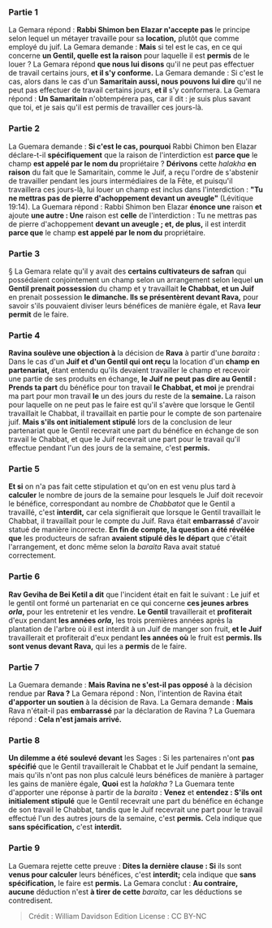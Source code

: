 
### Partie 1
La Gemara répond : <b>Rabbi Shimon ben Elazar n'accepte pas</b> le principe selon lequel un métayer travaille pour sa <b>location,</b> plutôt que comme employé du juif. La Gemara demande : <b>Mais</b> si tel est le cas, en ce qui concerne <b>un Gentil, quelle est la raison</b> pour laquelle il est <b>permis</b> de le louer ? La Gemara répond <b>que nous lui disons</b> qu'il ne peut pas effectuer de travail certains jours, <b>et il s'y conforme.</b> La Gemara demande : Si c'est le cas, alors dans le cas d'un <b>Samaritain aussi, nous pouvons lui dire</b> qu'il ne peut pas effectuer de travail certains jours, <b>et il</b> s'y conformera.</b> La Gemara répond : <b>Un Samaritain</b> n'obtempérera pas, car il dit : je suis plus savant que toi,</b> et je sais qu'il est permis de travailler ces jours-là.

### Partie 2
La Guemara demande : <b>Si c'est le cas, pourquoi</b> Rabbi Chimon ben Elazar déclare-t-il <b>spécifiquement</b> que la raison de l'interdiction est <b>parce que</b> le champ <b>est appelé par le nom du</b> propriétaire ? <b>Dérivons</b> cette <i>halakha</i> <b>en raison</b> du fait que le Samaritain, comme le Juif, a reçu l'ordre de s'abstenir de travailler pendant les jours intermédiaires de la Fête, et puisqu'il travaillera ces jours-là, lui louer un champ est inclus dans l'interdiction : <b>"Tu ne mettras pas de pierre d'achoppement devant un aveugle"</b> (Lévitique 19:14). La Guemara répond : Rabbi Shimon ben Elazar <b>énonce une</b> raison <b>et</b> ajoute <b>une autre : Une</b> raison est <b>celle</b> de l'interdiction : Tu ne mettras pas de pierre d'achoppement <b>devant un aveugle ; et, de plus,</b> il est interdit <b>parce que</b> le champ <b>est appelé par le nom du</b> propriétaire.

### Partie 3
§ La Gemara relate qu'il y avait des <b>certains cultivateurs de safran</b> qui possédaient conjointement un champ selon un arrangement selon lequel <b>un Gentil prenait possession</b> du champ et y travaillait <b>le Chabbat, et un Juif</b> en prenait possession <b>le dimanche. Ils se présentèrent devant Rava,</b> pour savoir s'ils pouvaient diviser leurs bénéfices de manière égale, et Rava <b>leur permit</b> de le faire.

### Partie 4
<b>Ravina soulève une objection à</b> la décision de <b>Rava</b> à partir d'une <i>baraita</i> : Dans le cas d'un <b>Juif et d'un Gentil qui ont reçu</b> la location d'un <b>champ en partenariat,</b> étant entendu qu'ils devaient travailler le champ et recevoir une partie de ses produits en échange, <b>le Juif ne peut pas dire au Gentil : Prends ta part</b> du bénéfice pour ton travail <b>le Chabbat, et moi</b> je prendrai ma part pour mon travail <b>le</b> un des jours du reste de la <b>semaine. </b> La raison pour laquelle on ne peut pas le faire est qu'il s'avère que lorsque le Gentil travaillait le Chabbat, il travaillait en partie pour le compte de son partenaire juif. <b>Mais s'ils ont initialement stipulé</b> lors de la conclusion de leur partenariat que le Gentil recevrait une part du bénéfice en échange de son travail le Chabbat, et que le Juif recevrait une part pour le travail qu'il effectue pendant l'un des jours de la semaine, c'est <b>permis.</b>

### Partie 5
<b>Et si</b> on n'a pas fait cette stipulation et qu'on en est venu plus tard à <b>calculer</b> le nombre de jours de la semaine pour lesquels le Juif doit recevoir le bénéfice, correspondant au nombre de <i>Chabbatot</i> que le Gentil a travaillé, c'est <b>interdit,</b> car cela signifierait que lorsque le Gentil travaillait le Chabbat, il travaillait pour le compte du Juif. Rava était <b>embarrassé</b> d'avoir statué de manière incorrecte. <b>En fin de compte, la question a été révélée que</b> les producteurs de safran <b>avaient stipulé dès le départ</b> que c'était l'arrangement, et donc même selon la <i>baraita</i> Rava avait statué correctement.

### Partie 6
<b>Rav Geviha de Bei Ketil a dit</b> que l'incident était en fait le suivant : Le juif et le gentil ont formé un partenariat en ce qui concerne <b>ces jeunes arbres <i>orla</i>,</b> pour les entretenir et les vendre. <b>Le Gentil</b> travaillerait et <b>profiterait</b> d'eux pendant <b>les années <i>orla</i>,</b> les trois premières années après la plantation de l'arbre où il est interdit à un Juif de manger son fruit, <b>et le Juif</b> travaillerait et profiterait d'eux pendant <b>les années où</b> le fruit est <b>permis. Ils sont venus devant Rava,</b> qui les a <b>permis</b> de le faire.

### Partie 7
La Guemara demande : <b>Mais Ravina ne s'est-il pas opposé</b> à la décision rendue par <b>Rava ?</b> La Gemara répond : Non, l'intention de Ravina était <b>d'apporter un soutien</b> à la décision de Rava. La Gemara demande : <b>Mais</b> Rava n'était-il pas <b>embarrassé</b> par la déclaration de Ravina ? La Guemara répond : <b>Cela n'est jamais arrivé.</b>

### Partie 8
<b>Un dilemme a été soulevé devant</b> les Sages : Si les partenaires n'ont <b>pas spécifié</b> que le Gentil travaillerait le Chabbat et le Juif pendant la semaine, mais qu'ils n'ont pas non plus calculé leurs bénéfices de manière à partager les gains de manière égale, <b>Quoi</b> est la <i>halakha</i> ? La Guemara tente d'apporter une réponse à partir de la <i>baraita</i> : <b>Venez</b> et <b>entendez : S'ils ont initialement stipulé</b> que le Gentil recevrait une part du bénéfice en échange de son travail le Chabbat, tandis que le Juif recevrait une part pour le travail effectué l'un des autres jours de la semaine, c'est <b>permis.</b> Cela indique que <b>sans spécification,</b> c'est <b>interdit.</b>

### Partie 9
La Guemara rejette cette preuve : <b>Dites la dernière clause : Si</b> ils sont <b>venus pour calculer</b> leurs bénéfices, c'est <b>interdit;</b> cela indique que <b>sans spécification,</b> le faire est <b>permis.</b> La Gemara conclut : <b>Au contraire, aucune</b> déduction n'est <b>à tirer de cette</b> <i>baraita</i>, car les déductions se contredisent.

>Crédit : William Davidson Edition
>License : CC BY-NC